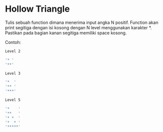 # Hollow Triangle

Tulis sebuah function dimana menerima input angka N positif. Function akan print segitiga dengan isi kosong dengan N level menggunakan karakter *. Pastikan pada bagian kanan segitiga memiliki space kosong.

Contoh:

```sh
Level 2

'* '
'**'
```

```sh
Level 3

'*  '
'** '
'***'
```

```sh
Level 5

'*    '
'**   '
'* *  '
'*  * '
'*****'
```

